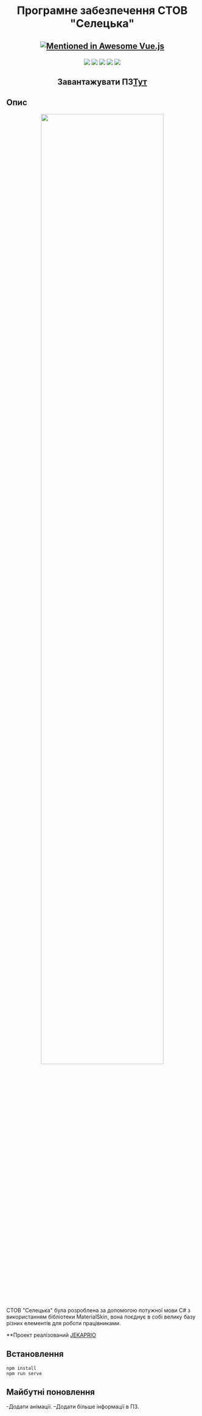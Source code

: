 <h1 align="center">Програмне забезпечення СТОВ "Селецька"</h1>
<h2 align="center">

[![Mentioned in Awesome Vue.js](https://awesome.re/mentioned-badge.svg)](https://github.com/vuejs/awesome-vue)

</h2>

<p align="center">
  
<img src="https://img.shields.io/github/issues/Jekaprio/Diplom">

<img src="https://img.shields.io/tokei/lines/github/Jekaprio/Diplom" >

<img src="https://img.shields.io/github/checks-status/Jekaprio/Diplom/%D0%A1%D0%B5%D0%BB%D0%B5%D1%86%D1%8C%D0%BA%D0%B0">

<img src="https://img.shields.io/github/commit-activity/w/Jekaprio/Diplom" >

<img src="https://img.shields.io/github/repo-size/Jekaprio/Diplom">

</p>

<h2 align="center">Завантажувати ПЗ<a  href="http://firmagro.ua.xsph.ru">Тут</a></h2>


## Опис

<p align="center">
<img src="https://media.giphy.com/media/kuJPGlhDQBHGG7kwJO/giphy.gif" width="80%"></p>

СТОВ "Селецька" була розроблена за допомогою потужної мови C# з використанням бібліотеки MaterialSkin, вона поєднує в собі велику базу різних елементів для роботи працівниками. 

**Проект реалізований [JEKAPRIO](https://github.com/Jekaprio)

## Встановлення 

```
npm install
npm run serve
```

## Майбутні поновлення

-Додати анімації.
–Додати більше інформації в ПЗ.


